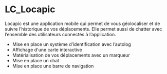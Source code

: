 # LC_Locapic
 
Locapic est une application mobile qui permet de vous géolocaliser et de suivre l’historique de vos déplacements. Elle permet aussi de chatter avec l’ensemble des utilisateurs connectés à l’application.

- Mise en place un système d’identification avec l’autolog
- Affichage d'une carte interactive
- Matérialisation de vos déplacements avec un marqueur
- Mise en place un chat
- Mise en place une barre de navigation
